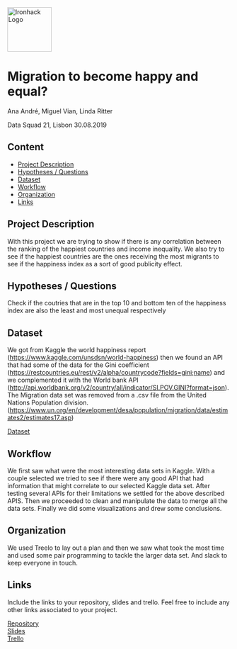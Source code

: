 <img src="https://bit.ly/2VnXWr2" alt="Ironhack Logo" width="100"/>

# Migration to become happy and equal?

Ana André, Miguel Vian, Linda Ritter

Data Squad 21, Lisbon 30.08.2019

## Content
- [Project Description](#project-description)
- [Hypotheses / Questions](#hypotheses-/-questions)
- [Dataset](#dataset)
- [Workflow](#workflow)
- [Organization](#organization)
- [Links](#links)

<a name="project-description"></a>

## Project Description

With this project we are trying to show if there is any correlation between the ranking of the happiest countries and income inequality. We also try to see if the happiest countries are the ones receiving the most migrants to see if the happiness index as a sort of good publicity effect.

<a name="hypotheses-/-questions"></a>

## Hypotheses / Questions

Check if the coutries that are in the top 10 and bottom ten of the happiness index are also the least and most unequal respectively 

<a name="dataset"></a>

## Dataset

We got from Kaggle the world happiness report (https://www.kaggle.com/unsdsn/world-happiness) then we found an API that had some of the data for the Gini coefficient (https://restcountries.eu/rest/v2/alpha/countrycode?fields=gini;name) and we complemented it with the World bank API (http://api.worldbank.org/v2/country/all/indicator/SI.POV.GINI?format=json). The Migration data set was removed from a .csv file from the United Nations Population division. (https://www.un.org/en/development/desa/population/migration/data/estimates2/estimates17.asp)


[Dataset]() 

<a name="workflow"></a>

## Workflow

We first saw what were the most interesting data sets in Kaggle. With a couple selected we tried to see if there were any good API that had information that might correlate to our selected Kaggle data set. After testing several APIs for their limitations we settled for the above described APIS. Then we proceeded to clean and manipulate the data to merge all the data sets.
Finally we did some visualizations and drew some conclusions. 


<a name="organization"></a>

## Organization


We used Treelo to lay out a plan and then we saw what took the most time and used some pair programming to tackle the larger data set. And slack to keep everyone in touch.

<a name="links"></a>

## Links
Include the links to your repository, slides and trello. Feel free to include any other links associated to your project. 

[Repository](https://github.com/naivm/Project-Week-3-Data-Thieves/)  
[Slides](https://docs.google.com/presentation/d/1ivRzag6RJTTuxx4tbiU9L20Tr4DpGZ0FgeU4eMsglts/edit#slide=id.g418f182ad8_0_73)  
[Trello](https://trello.com/b/ICMRFtMd/project-week-3)  
